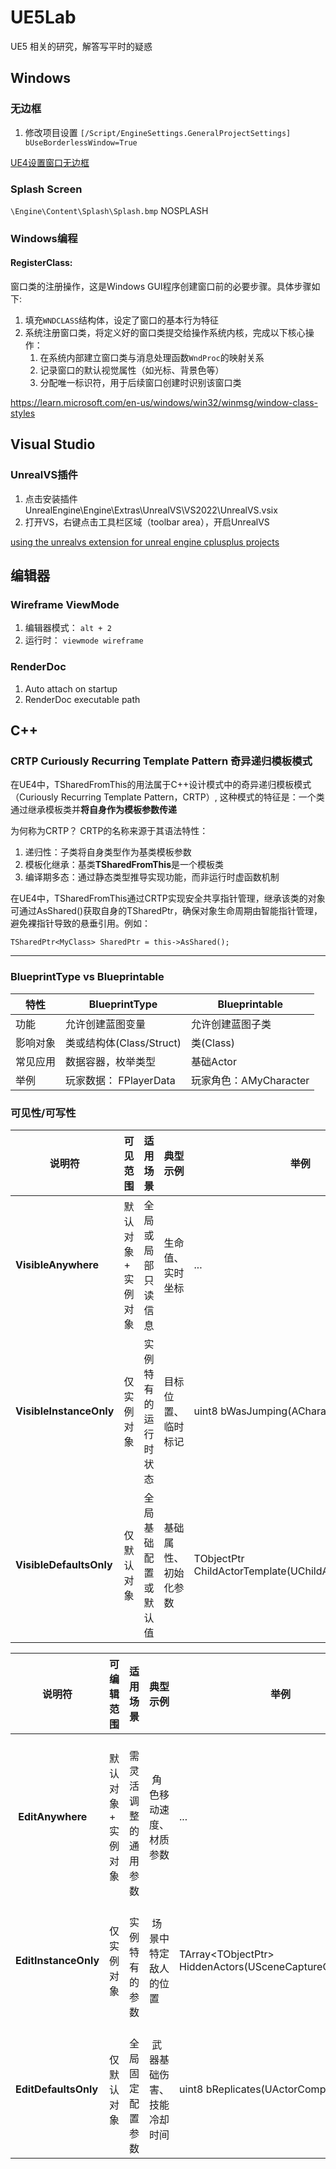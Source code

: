 # UE5Lab
UE5 相关的研究，解答写平时的疑惑

## Windows
### 无边框
1. 修改项目设置
``
[/Script/EngineSettings.GeneralProjectSettings]
bUseBorderlessWindow=True
``

[UE4设置窗口无边框](https://blog.csdn.net/maxiaosheng521/article/details/103634958)

### Splash Screen
`` \Engine\Content\Splash\Splash.bmp ``
NOSPLASH

### Windows编程
#### RegisterClass: 
窗口类的注册操作，这是Windows GUI程序创建窗口前的必要步骤。具体步骤如下:
1. 填充`WNDCLASS`结构体，设定了窗口的基本行为特征
2. 系统注册窗口类，将定义好的窗口类提交给操作系统内核，完成以下核心操作：
    1. 在系统内部建立窗口类与消息处理函数`WndProc`的映射关系
    2. 记录窗口的默认视觉属性（如光标、背景色等）
    3. 分配唯一标识符，用于后续窗口创建时识别该窗口类

https://learn.microsoft.com/en-us/windows/win32/winmsg/window-class-styles




## Visual Studio 
### UnrealVS插件
1. 点击安装插件 UnrealEngine\Engine\Extras\UnrealVS\VS2022\UnrealVS.vsix
2. 打开VS，右键点击工具栏区域（toolbar area），开启UnrealVS

[using the unrealvs extension for unreal engine cplusplus projects](https://dev.epicgames.com/documentation/en-us/unreal-engine/using-the-unrealvs-extension-for-unreal-engine-cplusplus-projects)

## 编辑器
### Wireframe ViewMode
1. 编辑器模式： `alt + 2`
2. 运行时： `viewmode wireframe`

### RenderDoc
1. Auto attach on startup
2. RenderDoc executable path

## C++ 
### CRTP Curiously Recurring Template Pattern 奇异递归模板模式
在UE4中，TSharedFromThis的用法属于C++设计模式中的奇异递归模板模式（Curiously Recurring Template Pattern，CRTP）​, 这种模式的特征是：​一个类通过继承模板类并**将自身作为模板参数传递**

为何称为CRTP？
CRTP的名称来源于其语法特性：

1. ​递归性：子类将自身类型作为基类模板参数
2. 模板化继承：基类**TSharedFromThis**是一个模板类
3. ​编译期多态：通过静态类型推导实现功能，而非运行时虚函数机制


在UE4中，TSharedFromThis通过CRTP实现安全共享指针管理，继承该类的对象可通过AsShared()获取自身的TSharedPtr，确保对象生命周期由智能指针管理，避免裸指针导致的悬垂引用。例如：

``TSharedPtr<MyClass> SharedPtr = this->AsShared();``

---

### BlueprintType vs Blueprintable
| 特性    | BlueprintType | Blueprintable |
| -------- | ------- | ------- |
| 功能  | 允许创建蓝图变量 | 允许创建蓝图子类    |
| 影响对象 | 类或结构体(Class/Struct) | 类(Class)    |
| 常见应用  | 数据容器，枚举类型 | 基础Actor |
| 举例  | 玩家数据： FPlayerData | 玩家角色：AMyCharacter |


### 可见性/可写性

|说明符|	可见范围	|适用场景|	典型示例| 举例|
| -------- | ------- | ------- |  ------- | ------- |
|​**VisibleAnywhere**	|默认对象 + 实例对象	|全局或局部只读信息	|生命值、实时坐标| ... |
|​**VisibleInstanceOnly**	|仅实例对象|	实例特有的运行时状态|	目标位置、临时标记| uint8 bWasJumping(ACharacter) |
|​**VisibleDefaultsOnly**|	仅默认对象|	全局基础配置或默认值	|基础属性、初始化参数|  TObjectPtr<AActor> ChildActorTemplate(UChildActorComponent) |



|说明符	|可编辑范围	|适用场景	|典型示例| 举例|
| -------- | ------- | ------- |  ------- | ------- |
|​ **EditAnywhere**	    |​默认对象 + 实例对象 |​	需灵活调整的通用参数 |​	角色移动速度、材质参数| ... |
| **EditInstanceOnly**	|​仅实例对象         |​	实例特有的参数      |​	场景中特定敌人的位置| TArray<TObjectPtr<AActor>> HiddenActors(USceneCaptureComponent) |​
| **EditDefaultsOnly**	|​仅默认对象         |​	全局固定配置参数    |​	武器基础伤害、技能冷却时间| uint8 bReplicates(UActorComponent)|​

